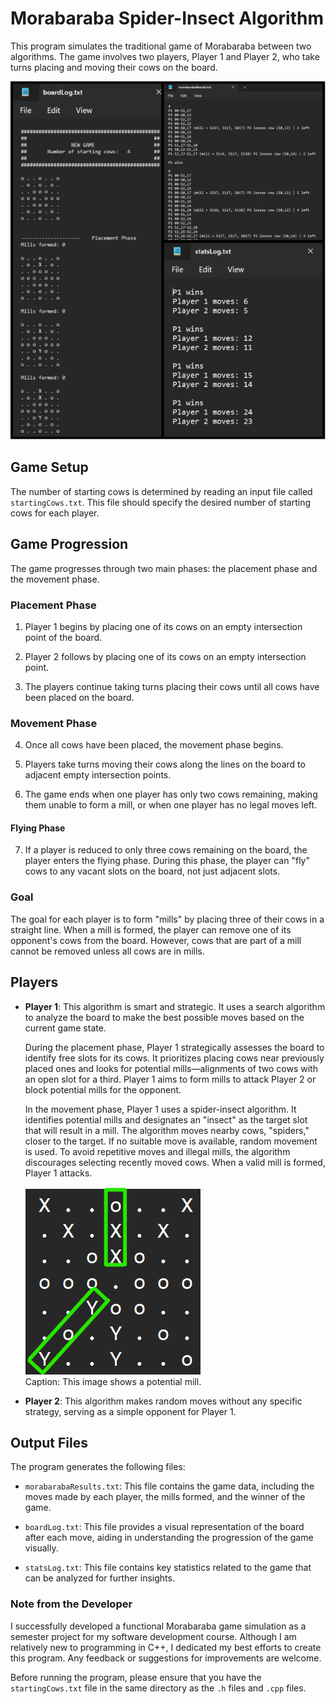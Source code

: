 # Morabaraba Spider-Insect Algorithm

This program simulates the traditional game of Morabaraba between two algorithms. The game involves two players, Player 1 and Player 2, who take turns placing and moving their cows on the board.

![Project Images](images/project.svg)

## Game Setup

The number of starting cows is determined by reading an input file called `startingCows.txt`. This file should specify the desired number of starting cows for each player.

## Game Progression

The game progresses through two main phases: the placement phase and the movement phase.

### Placement Phase

1. Player 1 begins by placing one of its cows on an empty intersection point of the board.

2. Player 2 follows by placing one of its cows on an empty intersection point.

3. The players continue taking turns placing their cows until all cows have been placed on the board.

### Movement Phase

4. Once all cows have been placed, the movement phase begins.

5. Players take turns moving their cows along the lines on the board to adjacent empty intersection points.

6. The game ends when one player has only two cows remaining, making them unable to form a mill, or when one player has no legal moves left.

#### Flying Phase

7. If a player is reduced to only three cows remaining on the board, the player enters the flying phase. During this phase, the player can "fly" cows to any vacant slots on the board, not just adjacent slots.

### Goal

The goal for each player is to form "mills" by placing three of their cows in a straight line. When a mill is formed, the player can remove one of its opponent's cows from the board. However, cows that are part of a mill cannot be removed unless all cows are in mills.

## Players

- **Player 1**: This algorithm is smart and strategic. It uses a search algorithm to analyze the board to make the best possible moves based on the current game state.

  During the placement phase, Player 1 strategically assesses the board to identify free slots for its cows. It prioritizes placing cows near previously placed ones and looks for potential mills—alignments of two cows with an open slot for a third. Player 1 aims to form mills to attack Player 2 or block potential mills for the opponent.

  In the movement phase, Player 1 uses a spider-insect algorithm. It identifies potential mills and designates an "insect" as the target slot that will result in a mill. The algorithm moves nearby cows, "spiders," closer to the target. If no suitable move is available, random movement is used. To avoid repetitive moves and illegal mills, the algorithm discourages selecting recently moved cows. When a valid mill is formed, Player 1 attacks.

  ![Potential Mill](images/potentialMill.png)
  <br>
  Caption: This image shows a potential mill.

- **Player 2**: This algorithm makes random moves without any specific strategy, serving as a simple opponent for Player 1.

## Output Files

The program generates the following files:

- `morabarabaResults.txt`: This file contains the game data, including the moves made by each player, the mills formed, and the winner of the game.

- `boardLog.txt`: This file provides a visual representation of the board after each move, aiding in understanding the progression of the game visually.

- `statsLog.txt`: This file contains key statistics related to the game that can be analyzed for further insights.

### Note from the Developer

I successfully developed a functional Morabaraba game simulation as a semester project for my software development course. Although I am relatively new to programming in C++, I dedicated my best efforts to create this program. Any feedback or suggestions for improvements are welcome.

Before running the program, please ensure that you have the `startingCows.txt` file in the same directory as the `.h` files and `.cpp` files.
